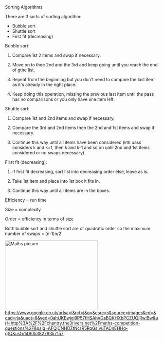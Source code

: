 Sorting Algorithms

There are 3 sorts of sorting algorithm:
 - Bubble sort
 - Shuttle sort
 - First fit (decreasing)
 
Bubble sort:

1) Compare 1st 2 items and swap if necessary.

2) Move on to thee 2nd and the 3rd and keep going until you reach the end of gthe list.

3) Repeat from the beginning but you don't need to compare the last item as it's already in the right place.

4) Keep doing this operation, missing the previous last item until the pass has no comparisons or you only have one item left.

Shuttle sort:

1) Compare 1st and 2nd items and swap if necessary.

2) Compare the 3rd and 2nd items then the 2nd and 1st items and swap if necessary.

3) Continue this way until all items have been considered (kth pass considers k and k+1, then k and k-1 and so on until 2nd and 1st items considered or no swaps necessary).

First fit (decreasing):

1) If first fit decreasing, sort list into decreasing order else, leave as is.

2) Take 1st item and place into 1st box it fits in.

3) Continue this way until all items are in the boxes.

Efficiency = run time

Size = complexity

Order = efficiency in terms of size

Both bubble sort and shuttle sort are of quadratic order so the maximum number of swaps = (n-1)n/2

<img src="https://www.google.co.uk/url?sa=i&rct=j&q=&esrc=s&source=images&cd=&cad=rja&uact=8&ved=0ahUKEwjT9bHu7_HSAhVB6xoKHRCuB54QjRwIBw&url=http%3A%2F%2Fbyjus.com%2Fmaths%2F&psig=AFQjCNHA3jma3arywUSGlBVYIY-EDojCKQ&ust=1490538789476500" alt="Maths picture" style="width:304px;height:228px;"> https://www.google.co.uk/urlsa=i&rct=j&q=&esrc=s&source=images&cd=&cad=rja&uact=8&ved=0ahUKEwjgj9P57fHSAhVGsBQKHXbPCZUQjRwIBw&url=http%3A%2F%2Fchantry.the3rivers.net%2Fmaths-competition-questions%2F&psig=AFQjCNHDZtNcrR5RqGsIvuTAOnEHHq-gtQ&ust=1490538278357157
